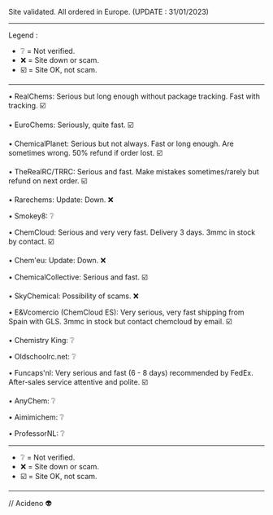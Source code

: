 Site validated. All ordered in Europe. (UPDATE : 31/01/2023)

___________________________________________________________________________________________________________________

Legend :

 * ❔  = Not verified.
 * ❌  = Site down or scam.
 * ☑️  = Site OK, not scam.
 
____________________________________________________________________________________________________________________

• RealChems: Serious but long enough without package tracking. Fast with tracking. ☑️

 • EuroChems: Seriously, quite fast. ☑️

 • ChemicalPlanet: Serious but not always. Fast or long enough. Are sometimes wrong. 50% refund if order lost. ☑️

 • TheRealRC/TRRC: Serious and fast. Make mistakes sometimes/rarely but refund on next order. ☑️

 • Rarechems: Update: Down. ❌

 • Smokey8: ❔

 • ChemCloud: Serious and very very fast.  Delivery 3 days. 3mmc in stock by contact. ☑️

 • Chem'eu: Update: Down. ❌

 • ChemicalCollective: Serious and fast. ☑️

 • SkyChemical: Possibility of scams. ❌

 • E&Vcomercio (ChemCloud ES): Very serious, very fast shipping from Spain with GLS. 3mmc in stock but contact chemcloud by email. ☑️

 • Chemistry King: ❔

 • Oldschoolrc.net: ❔

 • Funcaps'nl: Very serious and fast (6 - 8 days) recommended by FedEx. After-sales service attentive and polite. ☑️

 • AnyChem: ❔

 • Aimimichem: ❔
 
 • ProfessorNL: ❔

_________________________________________________________________________________________________________________________

 * ❔  = Not verified.
 * ❌  = Site down or scam.
 * ☑️  = Site OK, not scam.
_________________________________________________________________________________________________________________________

// Acideno 👽
